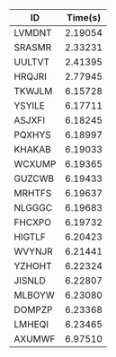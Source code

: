 |ID|Time(s)|
|-|-|
|LVMDNT|2.19054|
|SRASMR|2.33231|
|UULTVT|2.41395|
|HRQJRI|2.77945|
|TKWJLM|6.15728|
|YSYILE|6.17711|
|ASJXFI|6.18245|
|PQXHYS|6.18997|
|KHAKAB|6.19033|
|WCXUMP|6.19365|
|GUZCWB|6.19433|
|MRHTFS|6.19637|
|NLGGGC|6.19683|
|FHCXPO|6.19732|
|HIGTLF|6.20423|
|WVYNJR|6.21441|
|YZHOHT|6.22324|
|JISNLD|6.22807|
|MLBOYW|6.23080|
|DOMPZP|6.23368|
|LMHEQI|6.23465|
|AXUMWF|6.97510|
